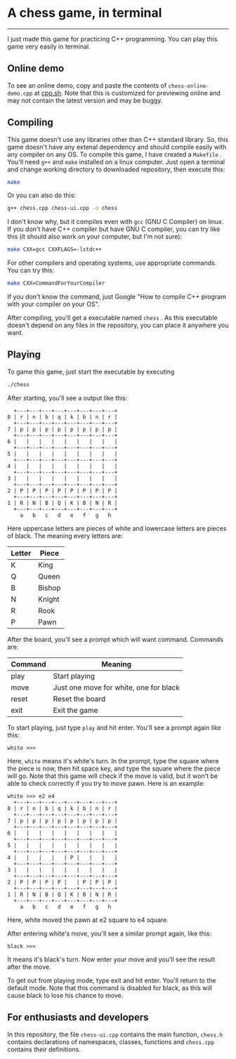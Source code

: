 # A chess game, in terminal

-------------------------------------------------------

I just made this game for practicing C++ programming. You can play this game very easily in terminal.

## Online demo

To see an online demo, copy and paste the contents of `chess-online-demo.cpp` at [cpp.sh](http://cpp.sh). Note that this is customized for previewing online and may not contain the latest version and may be buggy.

## Compiling

This game doesn't use any libraries other than C++ standard library. So, this game doesn't have any extenal dependency and should compile easily with any compiler on any OS. To compile this game, I have created a `Makefile` . You'll need `g++` and `make` installed on a linux computer. Just open a terminal and change working directory to downloaded repository, then execute this:

```bash
make
```

Or you can also do this:

```bash
g++ chess.cpp chess-ui.cpp -o chess
```

I don't know why, but it compiles even with `gcc` (GNU C Compiler) on linux. If you don't have C++ compiler but have GNU C compiler, you can try like this (it should also work on your computer, but I'm not sure):

```bash
make CXX=gcc CXXFLAGS=-lstdc++
```

For other compilers and operating systems, use appropriate commands. You can try this:

```bash
make CXX=CommandForYourCompiler
```

If you don't know the command, just Google "How to compile C++ program with your compiler on your OS".

After compiling, you'll get a executable named `chess` . As this executable doesn't depend on any files in the repository, you can place it anywhere you want.

## Playing

To game this game, just start the executable by executing

```bash
./chess
```

After starting, you'll see a output like this:

```
  +---+---+---+---+---+---+---+---+
8 | r | n | b | q | k | b | n | r |
  +---+---+---+---+---+---+---+---+
7 | p | p | p | p | p | p | p | p |
  +---+---+---+---+---+---+---+---+
6 |   |   |   |   |   |   |   |   |
  +---+---+---+---+---+---+---+---+
5 |   |   |   |   |   |   |   |   |
  +---+---+---+---+---+---+---+---+
4 |   |   |   |   |   |   |   |   |
  +---+---+---+---+---+---+---+---+
3 |   |   |   |   |   |   |   |   |
  +---+---+---+---+---+---+---+---+
2 | P | P | P | P | P | P | P | P |
  +---+---+---+---+---+---+---+---+
1 | R | N | B | Q | K | B | N | R |
  +---+---+---+---+---+---+---+---+
    a   b   c   d   e   f   g   h
```

Here uppercase letters are pieces of white and lowercase letters are pieces of black. The meaning every letters are:

Letter | Piece
-- | --
K | King
Q | Queen
B | Bishop
N | Knight
R | Rook
P | Pawn

After the board, you'll see a prompt which will want command. Commands are:

Command | Meaning
--------| -------
play    | Start playing
move    | Just one move for white, one for black
reset   | Reset the board
exit    | Exit the game

To start playing, just type `play` and hit enter. You'll see a prompt again like this:

```
white >>>
```

Here, `white` means it's white's turn. In the prompt, type the square where the piece is now, then hit space key, and type the square where the piece will go. Note that this game will check if the move is valid, but it won't be able to check correctly if you try to move pawn. Here is an example:

```
white >>> e2 e4
  +---+---+---+---+---+---+---+---+
8 | r | n | b | q | k | b | n | r |
  +---+---+---+---+---+---+---+---+
7 | p | p | p | p | p | p | p | p |
  +---+---+---+---+---+---+---+---+
6 |   |   |   |   |   |   |   |   |
  +---+---+---+---+---+---+---+---+
5 |   |   |   |   |   |   |   |   |
  +---+---+---+---+---+---+---+---+
4 |   |   |   |   | P |   |   |   |
  +---+---+---+---+---+---+---+---+
3 |   |   |   |   |   |   |   |   |
  +---+---+---+---+---+---+---+---+
2 | P | P | P | P |   | P | P | P |
  +---+---+---+---+---+---+---+---+
1 | R | N | B | Q | K | B | N | R |
  +---+---+---+---+---+---+---+---+
    a   b   c   d   e   f   g   h
```

Here, white moved the pawn at e2 square to e4 square.

After entering white's move, you'll see a similar prompt again, like this:

```
black >>>
```

It means it's black's turn. Now enter your move and you'll see the result after the move.

To get out from playing mode, type exit and hit enter. You'll return to the default mode. Note that this command is disabled for black, as this will cause black to lose his chance to move.

## For enthusiasts and developers

In this repository, the file `chess-ui.cpp` contains the main function, `chess.h` contains declarations of namespaces, classes, functions and `chess.cpp` contains their definitions.